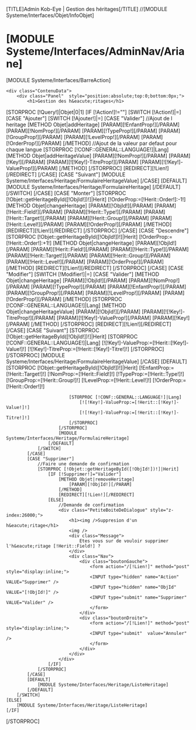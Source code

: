 [TITLE]Admin Kob-Eye | Gestion des h&eacute;ritages[/TITLE]
//[MODULE Systeme/Interfaces/Objet/InfoObjet]
<form action="" method="post" >
	<div class="ContenuEntete"> 
		<h1>[MODULE Systeme/Interfaces/AdminNav/Ariane]</h1>
		[MODULE Systeme/Interfaces/BarreAction]
	</div>

	<div class="ContenuData"> 
		<div class="Panel"  style="position:absolute;top:0;bottom:0px;">
			<h1>Gestion des h&eacute;ritages</h1>

[STORPROC [!Query!]|Objet|0|1]
	[IF [!Action!]!=""]
		[SWITCH [!Action!]|=]
			[CASE "Ajouter"]
				[SWITCH [!Ajouter!]|=]
					[CASE "Valider"]
						//Ajout de l heritage
						[METHOD Objet|addHeritage]
							[PARAM][!EnfantProp!][/PARAM]
							[PARAM][!NomProp!][/PARAM]
							[PARAM][!TypeProp!][/PARAM]
							[PARAM][!GroupProp!][/PARAM]
							[PARAM][!LevelProp!][/PARAM]
							[PARAM][!OrderProp!][/PARAM]
						[/METHOD]
						//Ajout de la valeur par defaut pour chaque langue
						[STORPROC [!CONF::GENERAL::LANGUAGE!]|Lang]
							[METHOD Objet|addHeritageValue]
								[PARAM][!NomProp!][/PARAM]
								[PARAM][!Key!][/PARAM]
								[PARAM][![!Key!]-TitreProp!][/PARAM]
								[PARAM][![!Key!]-ValueProp!][/PARAM]
							[/METHOD]
						[/STORPROC]
						[REDIRECT][!Lien!][/REDIRECT]
					[/CASE]
					[CASE "Suivant"]
						[MODULE Systeme/Interfaces/Heritage/FormulaireHeritageValue]
					[/CASE]
					[DEFAULT]
						[MODULE Systeme/Interfaces/Heritage/FormulaireHeritage]
					[/DEFAULT]
				[/SWITCH]
			[/CASE]
			[CASE "Monter"]
				[STORPROC [!Objet::getHeritageById([!ObjId!])!]|Herit]
					[!OrderProp:=[!Herit::Order!]:-1!]
					[METHOD Objet|changeHeritage]
						[PARAM][!ObjId!][/PARAM]
						[PARAM][!Herit::Field!][/PARAM]
						[PARAM][!Herit::Type!][/PARAM]
						[PARAM][!Herit::Target!][/PARAM]
						[PARAM][!Herit::Group!][/PARAM]
						[PARAM][!Herit::Level!][/PARAM]
						[PARAM][!OrderProp!][/PARAM]
					[/METHOD]
					[REDIRECT][!Lien!][/REDIRECT]
				[/STORPROC]
			[/CASE]
			[CASE "Descendre"]
				[STORPROC [!Objet::getHeritageById([!ObjId!])!]|Herit]
					[!OrderProp:=[!Herit::Order!]:+1!]
					[METHOD Objet|changeHeritage]
						[PARAM][!ObjId!][/PARAM]
						[PARAM][!Herit::Field!][/PARAM]
						[PARAM][!Herit::Type!][/PARAM]
						[PARAM][!Herit::Target!][/PARAM]
						[PARAM][!Herit::Group!][/PARAM]
						[PARAM][!Herit::Level!][/PARAM]
						[PARAM][!OrderProp!][/PARAM]
					[/METHOD]
					[REDIRECT][!Lien!][/REDIRECT]
				[/STORPROC]
			[/CASE]
			[CASE "Modifier"]
				[SWITCH [!Modifier!]|=]
					[CASE "Valider"]
						[METHOD Objet|changeHeritage]
							[PARAM][!ObjId!][/PARAM]
							[PARAM][!NomProp!][/PARAM]
							[PARAM][!TypeProp!][/PARAM]
							[PARAM][!EnfantProp!][/PARAM]
							[PARAM][!GroupProp!][/PARAM]
							[PARAM][!LevelProp!][/PARAM]
							[PARAM][!OrderProp!][/PARAM]
						[/METHOD]
						[STORPROC [!CONF::GENERAL::LANGUAGE!]|Lang]
							[METHOD Objet|changeHeritageValue]
								[PARAM][!ObjId!][/PARAM]
								[PARAM][![!Key!]-TitreProp!][/PARAM]
								[PARAM][![!Key!]-ValueProp!][/PARAM]
								[PARAM][!Key!][/PARAM]
							[/METHOD]
						[/STORPROC]
						[REDIRECT][!Lien!][/REDIRECT]					
					[/CASE]
					[CASE "Suivant"]
						[STORPROC [!Objet::getHeritageById([!ObjId!])!]|Herit]
							[STORPROC [!CONF::GENERAL::LANGUAGE!]|Lang]
								[![!Key!]-ValueProp:=[!Herit::[!Key!]-Value!]!]
								[![!Key!]-TitreProp:=[!Herit::[!Key!]-Titre!]!]
							[/STORPROC]
						[/STORPROC]
						[MODULE Systeme/Interfaces/Heritage/FormulaireHeritageValue]
					[/CASE]
					[DEFAULT]
						[STORPROC [!Objet::getHeritageById([!ObjId!])!]|Herit]
							[!EnfantProp:=[!Herit::Target!]!]
							[!NomProp:=[!Herit::Field!]!]
							[!TypeProp:=[!Herit::Type!]!]
							[!GroupProp:=[!Herit::Group!]!]
							[!LevelProp:=[!Herit::Level!]!]
							[!OrderProp:=[!Herit::Order!]!]

							[STORPROC [!CONF::GENERAL::LANGUAGE!]|Lang]
								[![!Key!]-ValueProp:=[!Herit::[!Key!]-Value!]!]
								[![!Key!]-ValueProp:=[!Herit::[!Key!]-Titre!]!]
							[/STORPROC]
						[/STORPROC]
						[MODULE Systeme/Interfaces/Heritage/FormulaireHeritage]
					[/DEFAULT]
				[/SWITCH]
			[/CASE]
			[CASE "Supprimer"]
				//Faire une demande de confirmation
				[STORPROC [!Objet::getHeritageById([!ObjId!])!]|Herit]
					[IF [!Supprimer!]="Valider"]
						[METHOD Objet|removeHeritage]
							[PARAM][!ObjId!][/PARAM]
						[/METHOD]
						[REDIRECT][!Lien!][/REDIRECT]
					[ELSE]
						//Demande de confirmation
						<div class="PetiteBoiteDeDialogue" style="z-index:26000;">
							<h1><img />Suppresion d'un h&eacute;ritage</h1>
							<img />
							<div class="Message">
								Etes vous sur de vouloir supprimer l'h&eacute;ritage [!Herit::Field!] ?
							</div>
							<div class="Nav">
								<div class="boutonGauche">
									<form action="/[!Lien!]" method="post" style="display:inline;">
									<INPUT type="hidden" name="Action" VALUE="Supprimer" />
									<INPUT type="hidden" name="ObjId" VALUE="[!ObjId!]" />
									<INPUT type="submit" name="Supprimer" VALUE="Valider" />
									</form>
								</div>
								<div class="boutonDroite">
									<form action="/[!Lien!]" method="post" style="display:inline;">
									<INPUT type="submit"  value="Annuler" />
									</form>
								</div>
							</div>
						</div>
					[/IF]
				[/STORPROC]
			[/CASE]
			[DEFAULT]
				[MODULE Systeme/Interfaces/Heritage/ListeHeritage]
			[/DEFAULT]
		[/SWITCH]
	[ELSE]
		[MODULE Systeme/Interfaces/Heritage/ListeHeritage]
	[/IF]
[/STORPROC]
		</div>
	</div>

